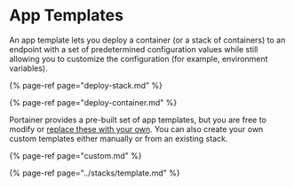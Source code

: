 # App Templates

An app template lets you deploy a container \(or a stack of containers\) to an endpoint with a set of predetermined configuration values while still allowing you to customize the configuration \(for example, environment variables\).

{% page-ref page="deploy-stack.md" %}

{% page-ref page="deploy-container.md" %}

Portainer provides a pre-built set of app templates, but you are free to modify or [replace these with your own](../../../advanced/app-templates/build.md). You can also create your own custom templates either manually or from an existing stack.

{% page-ref page="custom.md" %}

{% page-ref page="../stacks/template.md" %}





